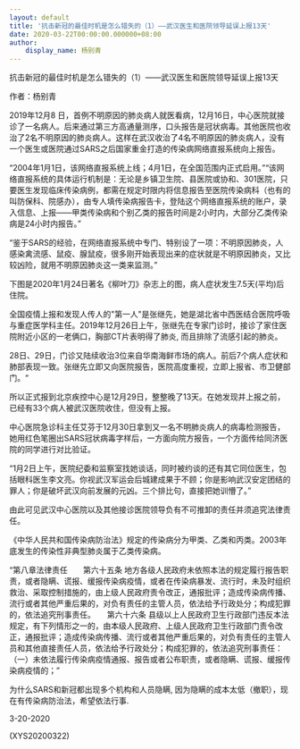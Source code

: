 ```yaml
---
layout: default
title: '抗击新冠的最佳时机是怎么错失的（1）——武汉医生和医院领导延误上报13天'
date: 2020-03-22T00:00:00.000000+08:00
author:
    display_name: 杨别青
---
```


抗击新冠的最佳时机是怎么错失的（1）——武汉医生和医院领导延误上报13天

作者：杨别青

2019年12月8 日，首例不明原因的肺炎病人就医看病，12月16日，中心医院就接诊了一名病人。后来通过第三方高通量测序，口头报告是冠状病毒。其他医院也收治了2名不明原因的肺炎病人。这样在武汉收治了4名不明原因的肺炎病人，没有一个医生或医院通过SARS之后国家重金打造的传染病网络直报系统向上报告。

“2004年1月1日，该网络直报系统上线；4月1日，在全国范围内正式启用。”“该网络直报系统的具体运行机制是：无论是乡镇卫生院、县医院或协和、301医院，只要医生发现临床传染病例，都需在规定时限内将信息报告至医院传染病科（也有的叫防保科、院感办），由专人填传染病报告卡，登陆这个网络直报系统的账户，录入信息、上报——甲类传染病和个别乙类的报告时间是2小时内，大部分乙类传染病是24小时内报告。”

“鉴于SARS的经验，在网络直报系统中专门、特别设了一项：不明原因肺炎，人感染禽流感、鼠疫、腺鼠疫，很多刚开始表现出来的症状就是不明原因肺炎，又比较凶险，就用不明原因肺炎这一类来监测。”

下图是2020年1月24日著名《柳叶刀》杂志上的图，病人症状发生7.5天(平均)后住院。

全国疫情上报和发现人传人的"第一人"是张继先，她是湖北省中西医结合医院呼吸与重症医学科主任。2019年12月26日上午，张继先在专家门诊时，接诊了家住医院附近小区的一老俩口，胸部CT片表明得了肺炎, 而且排除了流感引起的肺炎。

28日、29日，门诊又陆续收治3位来自华南海鲜市场的病人。前后7个病人症状和肺部表现一致。张继先立即又向医院报告，医院高度重视，立即上报省、市卫健部门。“

所以正式报到北京疾控中心是12月29日，整整晚了13天。在她发现并上报之前，已经有33个病人被武汉医院收住，但没有上报。

中心医院急诊科主任艾芬于12月30日拿到又一名不明肺炎病人的病毒检测报告，她用红色笔圈出SARS冠状病毒字样后，一方面向院方报告，一个方面传给同济医院的同学进行对比验证。

“1月2日上午，医院纪委和监察室找她谈话，同时被约谈的还有其它同位医生，包括眼科医生李文亮。你视武汉军运会后城建成果于不顾；你是影响武汉安定团结的罪人；你是破坏武汉向前发展的元凶。三个排比句，直接把她训懵了。”

由此可见武汉中心医院以及其他接诊医院领导负有不可推卸的责任并须追究法律责任。

《中华人民共和国传染病防治法》规定的传染病分为甲类、乙类和丙类。2003年底发生的传染性非典型肺炎属于乙类传染病。

“第八章法律责任　　第六十五条 地方各级人民政府未依照本法的规定履行报告职责，或者隐瞒、谎报、缓报传染病疫情，或者在传染病暴发、流行时，未及时组织救治、采取控制措施的，由上级人民政府责令改正，通报批评；造成传染病传播、流行或者其他严重后果的，对负有责任的主管人员，依法给予行政处分；构成犯罪的，依法追究刑事责任。　　第六十六条 县级以上人民政府卫生行政部门违反本法规定，有下列情形之一的，由本级人民政府、上级人民政府卫生行政部门责令改正，通报批评；造成传染病传播、流行或者其他严重后果的，对负有责任的主管人员和其他直接责任人员，依法给予行政处分；构成犯罪的，依法追究刑事责任：　　（一）未依法履行传染病疫情通报、报告或者公布职责，或者隐瞒、谎报、缓报传染病疫情的；”

为什么SARS和新冠都出现多个机构和人员隐瞒, 因为隐瞒的成本太低（撤职），现在有传染病防治法，希望依法行事.

3-20-2020

(XYS20200322)


